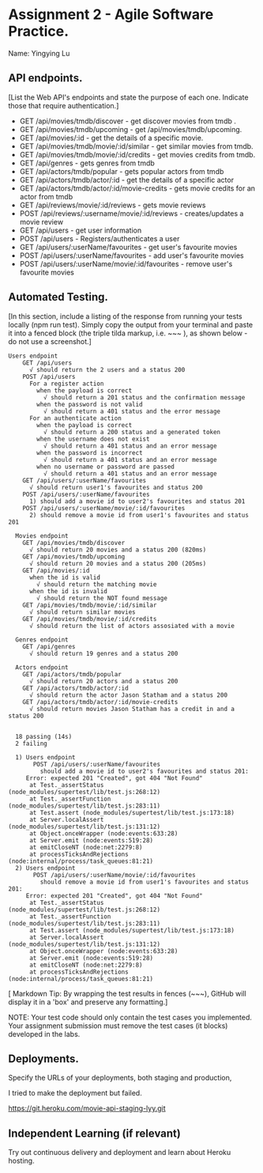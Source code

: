 # Assignment 2 - Agile Software Practice.

Name: Yingying Lu

## API endpoints.

[List the Web API's endpoints and state the purpose of each one. Indicate those that require authentication.]
 

+ GET /api/movies/tmdb/discover - get discover movies from tmdb .
+ GET /api/movies/tmdb/upcoming - get /api/movies/tmdb/upcoming.
+ GET /api/movies/:id - get the details of a specific movie.  
+ GET /api/movies/tmdb/movie/:id/similar - get similar movies from tmdb.
+ GET /api/movies/tmdb/movie/:id/credits - get movies credits from tmdb. 
+ GET /api/genres - gets genres from tmdb
+ GET /api/actors/tmdb/popular - gets popular actors from tmdb
+ GET /api/actors/tmdb/actor/:id - get the details of a specific actor
+ GET /api/actors/tmdb/actor/:id/movie-credits - gets movie credits for an actor from tmdb
+ GET /api/reviews/movie/:id/reviews - gets movie reviews
+ POST /api/reviews/:username/movie/:id/reviews - creates/updates a movie review
+ GET /api/users - get user information
+ POST /api/users - Registers/authenticates a user
+ GET /api/users/:userName/favourites - get user's favourite movies
+ POST /api/users/:userName/favourites - add user's favourite movies
+ POST /api/users/:userName/movie/:id/favourites - remove user's favourite movies

## Automated Testing.

[In this section, include a listing of the response from running your tests locally (npm run test). Simply copy the output from your terminal and paste it into a fenced block (the triple tilda markup, i.e. ~~~ ), as shown below - do not use a screenshot.]
 
~~~
Users endpoint
    GET /api/users
      √ should return the 2 users and a status 200
    POST /api/users
      For a register action
        when the payload is correct
          √ should return a 201 status and the confirmation message
        when the password is not valid
          √ should return a 401 status and the error message
      For an authenticate action
        when the payload is correct
          √ should return a 200 status and a generated token
        when the username does not exist
          √ should return a 401 status and an error message
        when the password is incorrect
          √ should return a 401 status and an error message
        when no username or password are passed
          √ should return a 401 status and an error message
    GET /api/users/:userName/favourites
      √ should return user1's favourites and status 200
    POST /api/users/:userName/favourites
      1) should add a movie id to user2's favourites and status 201
    POST /api/users/:userName/movie/:id/favourites
      2) should remove a movie id from user1's favourites and status 201
      
  Movies endpoint
    GET /api/movies/tmdb/discover
      √ should return 20 movies and a status 200 (820ms)
    GET /api/movies/tmdb/upcoming 
      √ should return 20 movies and a status 200 (205ms)
    GET /api/movies/:id
      when the id is valid
        √ should return the matching movie
      when the id is invalid
        √ should return the NOT found message
    GET /api/movies/tmdb/movie/:id/similar
      √ should return similar movies
    GET /api/movies/tmdb/movie/:id/credits
      √ should return the list of actors assosiated with a movie

  Genres endpoint
    GET /api/genres
      √ should return 19 genres and a status 200

  Actors endpoint
    GET /api/actors/tmdb/popular
      √ should return 20 actors and a status 200
    GET /api/actors/tmdb/actor/:id 
      √ should return the actor Jason Statham and a status 200
    GET /api/actors/tmdb/actor/:id/movie-credits 
      √ should return movies Jason Statham has a credit in and a status 200


  18 passing (14s)
  2 failing

  1) Users endpoint
       POST /api/users/:userName/favourites
         should add a movie id to user2's favourites and status 201:
     Error: expected 201 "Created", got 404 "Not Found"
      at Test._assertStatus (node_modules/supertest/lib/test.js:268:12)
      at Test._assertFunction (node_modules/supertest/lib/test.js:283:11)
      at Test.assert (node_modules/supertest/lib/test.js:173:18)
      at Server.localAssert (node_modules/supertest/lib/test.js:131:12)
      at Object.onceWrapper (node:events:633:28)
      at Server.emit (node:events:519:28)
      at emitCloseNT (node:net:2279:8)
      at processTicksAndRejections (node:internal/process/task_queues:81:21)
  2) Users endpoint
       POST /api/users/:userName/movie/:id/favourites
         should remove a movie id from user1's favourites and status 201:
     Error: expected 201 "Created", got 404 "Not Found"
      at Test._assertStatus (node_modules/supertest/lib/test.js:268:12)
      at Test._assertFunction (node_modules/supertest/lib/test.js:283:11)
      at Test.assert (node_modules/supertest/lib/test.js:173:18)
      at Server.localAssert (node_modules/supertest/lib/test.js:131:12)
      at Object.onceWrapper (node:events:633:28)
      at Server.emit (node:events:519:28)
      at emitCloseNT (node:net:2279:8)
      at processTicksAndRejections (node:internal/process/task_queues:81:21)
~~~

[ Markdown Tip: By wrapping the test results in fences (~~~), GitHub will display it in a 'box' and preserve any formatting.]

NOTE: Your test code should only contain the test cases you implemented. Your assignment submission  must remove the test cases (it blocks) developed in the labs.

## Deployments.

Specify the URLs of your deployments, both staging and production, 

I tried to make the deployment but failed.

https://git.heroku.com/movie-api-staging-lyy.git


## Independent Learning (if relevant)

Try out continuous delivery and deployment and learn about Heroku hosting.